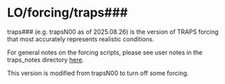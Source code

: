 # LO/forcing/traps###

traps### (e.g. trapsN00 as of 2025.08.26) is the version of TRAPS forcing that most accurately represents realistic conditions.

For general notes on the forcing scripts, please see user notes in the traps_notes directory [here](https://github.com/parkermac/LO/tree/main/traps_notes/forcing_notes).

This version is modified from trapsN00 to turn off some forcing.